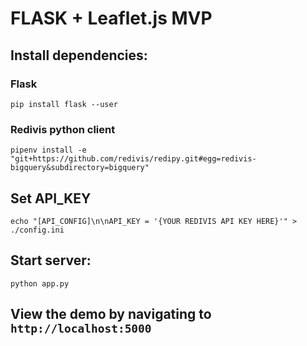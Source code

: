 FLASK + Leaflet.js MVP
======================


## Install dependencies:

### Flask
```
pip install flask --user
```

### Redivis python client
```
pipenv install -e "git+https://github.com/redivis/redipy.git#egg=redivis-bigquery&subdirectory=bigquery"
```


## Set API_KEY

```
echo "[API_CONFIG]\n\nAPI_KEY = '{YOUR REDIVIS API KEY HERE}'" > ./config.ini
```


## Start server:

```
python app.py
```

## View the demo by navigating to `http://localhost:5000`